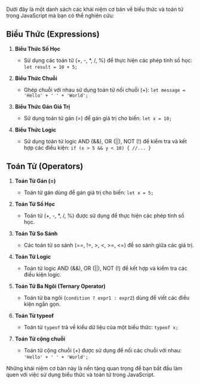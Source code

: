 Dưới đây là một danh sách các khái niệm cơ bản về biểu thức và toán tử trong JavaScript mà bạn có thể nghiên cứu:

## Biểu Thức (Expressions)

1. **Biểu Thức Số Học**

   - Sử dụng các toán tử (+, -, \*, /, %) để thực hiện các phép tính số học: `let result = 10 + 5;`

2. **Biểu Thức Chuỗi**

   - Ghép chuỗi với nhau sử dụng toán tử nối chuỗi (+): `let message = 'Hello' + ' ' + 'World';`

3. **Biểu Thức Gán Giá Trị**

   - Sử dụng toán tử gán (=) để gán giá trị cho biến: `let x = 10;`

4. **Biểu Thức Logic**
   - Sử dụng toán tử logic AND (&&), OR (||), NOT (!) để kiểm tra và kết hợp các điều kiện: `if (x > 5 && y < 10) { //... }`

## Toán Tử (Operators)

1. **Toán Tử Gán (=)**

   - Toán tử gán dùng để gán giá trị cho biến: `let x = 5;`

2. **Toán Tử Số Học**

   - Toán tử (+, -, \*, /, %) được sử dụng để thực hiện các phép tính số học.

3. **Toán Tử So Sánh**

   - Các toán tử so sánh (==, !=, >, <, >=, <=) để so sánh giữa các giá trị.

4. **Toán Tử Logic**

   - Toán tử logic AND (&&), OR (||), NOT (!) để kết hợp và kiểm tra các điều kiện logic.

5. **Toán Tử Ba Ngôi (Ternary Operator)**

   - Toán tử ba ngôi (`condition ? expr1 : expr2`) dùng để viết các điều kiện ngắn gọn.

6. **Toán Tử typeof**

   - Toán tử `typeof` trả về kiểu dữ liệu của một biểu thức: `typeof x;`

7. **Toán Tử cộng chuỗi**
   - Toán tử cộng chuỗi (+) được sử dụng để nối các chuỗi với nhau: `'Hello' + ' ' + 'World';`

Những khái niệm cơ bản này là nền tảng quan trọng để bạn bắt đầu làm quen với việc sử dụng biểu thức và toán tử trong JavaScript.
